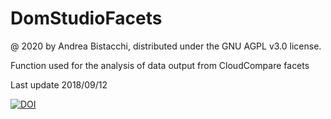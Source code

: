 # DomStudioFacets
@ 2020 by Andrea Bistacchi, distributed under the GNU AGPL v3.0 license.

Function used for the analysis of data output from CloudCompare facets 

Last update 2018/09/12

[![DOI](https://zenodo.org/badge/306701725.svg)](https://zenodo.org/badge/latestdoi/306701725)
